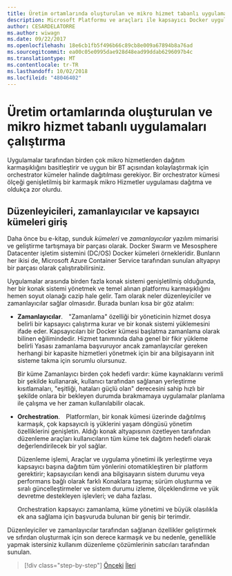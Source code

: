 ```yaml
---
title: Üretim ortamlarında oluşturulan ve mikro hizmet tabanlı uygulamaları çalıştırma
description: Microsoft Platformu ve araçları ile kapsayıcı Docker uygulaması yaşam
author: CESARDELATORRE
ms.author: wiwagn
ms.date: 09/22/2017
ms.openlocfilehash: 18e6cb1fb5f496b66c89cb8e009a67894b8a76ad
ms.sourcegitcommit: ea00c05e0995dae928d48ead99ddab6296097b4c
ms.translationtype: MT
ms.contentlocale: tr-TR
ms.lasthandoff: 10/02/2018
ms.locfileid: "48046402"
---
```

# <a name="run-composed-and-microservices-based-applications-in-production-environments"></a>Üretim ortamlarında oluşturulan ve mikro hizmet tabanlı uygulamaları çalıştırma

Uygulamalar tarafından birden çok mikro hizmetlerden dağıtım karmaşıklığını basitleştirir ve uygun bir BT açısından kolaylaştırmak için orchestrator kümeler halinde dağıtılması gerekiyor. Bir orchestrator kümesi ölçeği genişletilmiş bir karmaşık mikro Hizmetler uygulaması dağıtma ve oldukça zor olurdu.

## <a name="introduction-to-orchestrators-schedulers-and-container-clusters"></a>Düzenleyicileri, zamanlayıcılar ve kapsayıcı kümeleri giriş

Daha önce bu e-kitap, sunduk *kümeleri* ve *zamanlayıcılar* yazılım mimarisi ve geliştirme tartışmaya bir parçası olarak. Docker Swarm ve Mesosphere Datacenter işletim sistemini (DC/OS) Docker kümeleri örnekleridir. Bunların her ikisi de, Microsoft Azure Container Service tarafından sunulan altyapıyı bir parçası olarak çalıştırabilirsiniz.

Uygulamalar arasında birden fazla konak sistemi genişletilmiş olduğunda, her bir konak sistemi yönetmek ve temel alınan platformu karmaşıklığını hemen soyut olanağı cazip hale gelir. Tam olarak neler düzenleyiciler ve zamanlayıcılar sağlar olmasıdır. Burada bunları kısa bir göz atalım:

- **Zamanlayıcılar**. "Zamanlama" özelliği bir yöneticinin hizmet dosya belirli bir kapsayıcı çalıştırma kurar ve bir konak sistemi yüklemesini ifade eder. Kapsayıcıları bir Docker kümesi başlatma zamanlama olarak bilinen eğilimindedir. Hizmet tanımında daha genel bir fikir yükleme belirli Yasası zamanlama başvuruyor ancak zamanlayıcılar gereken herhangi bir kapasite hizmetleri yönetmek için bir ana bilgisayarın init sisteme takma için sorumlu olursunuz.

   Bir küme Zamanlayıcı birden çok hedefi vardır: küme kaynaklarını verimli bir şekilde kullanarak, kullanıcı tarafından sağlanan yerleştirme kısıtlamaları, "eşitliği, hataları güçlü olan" derecesini sahip hızlı bir şekilde onlara bir bekleyen durumda bırakmamaya uygulamalar planlama ile çalışma ve her zaman kullanılabilir olacak.

- **Orchestration**. Platformları, bir konak kümesi üzerinde dağıtılmış karmaşık, çok kapsayıcılı iş yüklerini yaşam döngüsü yönetim özelliklerini genişletin. Aldığı konak altyapısının özetleyen tarafından düzenleme araçları kullanıcıların tüm küme tek dağıtım hedefi olarak değerlendirilecek bir yol sağlar.

   Düzenleme işlemi, Araçlar ve uygulama yönetimi ilk yerleştirme veya kapsayıcı başına dağıtım tüm yönlerini otomatikleştiren bir platform gerektirir; kapsayıcıları kendi ana bilgisayarın sistem durumu veya performans bağlı olarak farklı Konaklara taşıma; sürüm oluşturma ve sıralı güncelleştirmeler ve sistem durumu izleme, ölçeklendirme ve yük devretme destekleyen işlevleri; ve daha fazlası.

   Orchestration kapsayıcı zamanlama, küme yönetimi ve büyük olasılıkla ek ana sağlama için başvuruda bulunan bir geniş bir terimdir.

Düzenleyiciler ve zamanlayıcılar tarafından sağlanan özellikler geliştirmek ve sıfırdan oluşturmak için son derece karmaşık ve bu nedenle, genellikle yapmak istersiniz kullanım düzenleme çözümlerinin satıcıları tarafından sunulan.


>[!div class="step-by-step"]
[Önceki](index.md)
[İleri](manage-production-docker-environments.md)
